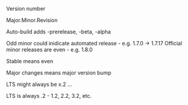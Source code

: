 Version number

Major.Minor.Revision

Auto-build adds -prerelease, -beta, -alpha 

Odd minor could inidicate automated release - e.g. 1.7.0 -> 1.7.17
Official minor releases are even - e.g. 1.8.0 


Stable means even 

Major changes means major version bump

LTS might always be x.2 ...



LTS is always .2 - 1.2, 2.2, 3.2, etc. 



